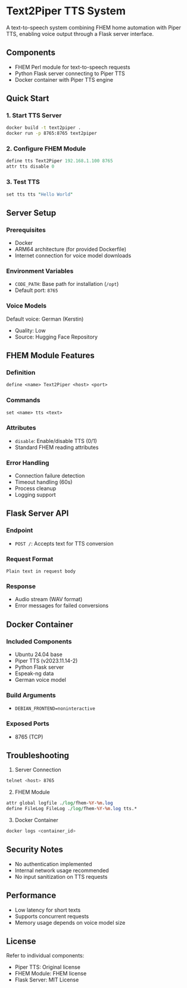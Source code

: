 # Text2Piper TTS System

A text-to-speech system combining FHEM home automation with Piper TTS, enabling voice output through a Flask server interface.

## Components

- FHEM Perl module for text-to-speech requests
- Python Flask server connecting to Piper TTS
- Docker container with Piper TTS engine

## Quick Start

### 1. Start TTS Server

```bash
docker build -t text2piper .
docker run -p 8765:8765 text2piper
```

### 2. Configure FHEM Module

```perl
define tts Text2Piper 192.168.1.100 8765
attr tts disable 0
```

### 3. Test TTS

```perl
set tts tts "Hello World"
```

## Server Setup

### Prerequisites

- Docker
- ARM64 architecture (for provided Dockerfile)
- Internet connection for voice model downloads

### Environment Variables

- `CODE_PATH`: Base path for installation (`/opt`)
- Default port: `8765`

### Voice Models

Default voice: German (Kerstin)
- Quality: Low
- Source: Hugging Face Repository

## FHEM Module Features

### Definition
```perl
define <name> Text2Piper <host> <port>
```

### Commands
```perl
set <name> tts <text>
```

### Attributes
- `disable`: Enable/disable TTS (0/1)
- Standard FHEM reading attributes

### Error Handling
- Connection failure detection
- Timeout handling (60s)
- Process cleanup
- Logging support

## Flask Server API

### Endpoint
- `POST /`: Accepts text for TTS conversion

### Request Format
```
Plain text in request body
```

### Response
- Audio stream (WAV format)
- Error messages for failed conversions

## Docker Container

### Included Components
- Ubuntu 24.04 base
- Piper TTS (v2023.11.14-2)
- Python Flask server
- Espeak-ng data
- German voice model

### Build Arguments
- `DEBIAN_FRONTEND=noninteractive`

### Exposed Ports
- 8765 (TCP)

## Troubleshooting

1. Server Connection
```bash
telnet <host> 8765
```

2. FHEM Module
```perl
attr global logfile ./log/fhem-%Y-%m.log
define FileLog FileLog ./log/fhem-%Y-%m.log tts.*
```

3. Docker Container
```bash
docker logs <container_id>
```

## Security Notes

- No authentication implemented
- Internal network usage recommended
- No input sanitization on TTS requests

## Performance

- Low latency for short texts
- Supports concurrent requests
- Memory usage depends on voice model size

## License

Refer to individual components:
- Piper TTS: Original license
- FHEM Module: FHEM license
- Flask Server: MIT License
